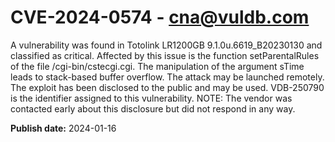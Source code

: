 # CVE-2024-0574 - cna@vuldb.com

A vulnerability was found in Totolink LR1200GB 9.1.0u.6619_B20230130 and classified as critical. Affected by this issue is the function setParentalRules of the file /cgi-bin/cstecgi.cgi. The manipulation of the argument sTime leads to stack-based buffer overflow. The attack may be launched remotely. The exploit has been disclosed to the public and may be used. VDB-250790 is the identifier assigned to this vulnerability. NOTE: The vendor was contacted early about this disclosure but did not respond in any way.

**Publish date:** 2024-01-16
